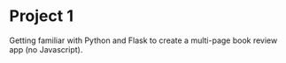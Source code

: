 # Project 1
Getting familiar with Python and Flask to create a multi-page book review app (no Javascript).
